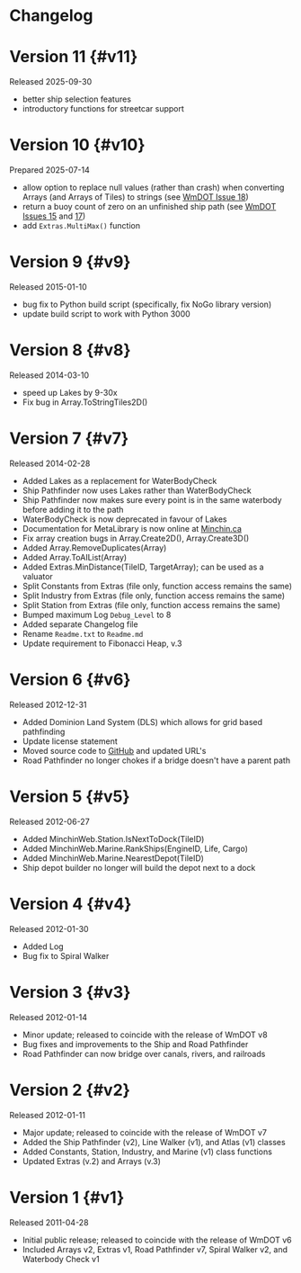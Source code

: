 Changelog
===============================================================================

Version 11                                                               {#v11}
===============================================================================
Released 2025-09-30

- better ship selection features
- introductory functions for streetcar support

Version 10                                                               {#v10}
===============================================================================
Prepared 2025-07-14

- allow option to replace null values (rather than crash) when converting
  Arrays (and Arrays of Tiles) to strings (see [WmDOT Issue
  18](https://github.com/minchinweb/openttd-wmdot/issues/18))
- return a buoy count of zero on an unfinished ship path (see [WmDOT Issues
  15](https://github.com/minchinweb/openttd-wmdot/issues/15) and
  [17](https://github.com/minchinweb/openttd-wmdot/issues/17))
- add `Extras.MultiMax()` function

Version 9                                                                 {#v9}
===============================================================================
Released 2015-01-10

- bug fix to Python build script (specifically, fix NoGo library version)
- update build script to work with Python 3000

Version 8                                                                 {#v8}
===============================================================================
Released 2014-03-10

- speed up Lakes by 9-30x
- Fix bug in Array.ToStringTiles2D()

Version 7                                                                 {#v7}
===============================================================================
Released 2014-02-28

- Added Lakes as a replacement for WaterBodyCheck
- Ship Pathfinder now uses Lakes rather than WaterBodyCheck
- Ship Pathfinder now makes sure every point is in the same waterbody before
    adding it to the path
- WaterBodyCheck is now deprecated in favour of Lakes
- Documentation for MetaLibrary is now online at
    [Minchin.ca](http://minchin.ca/openttd-metalibrary)
- Fix array creation bugs in Array.Create2D(), Array.Create3D()
- Added Array.RemoveDuplicates(Array)
- Added Array.ToAIList(Array)
- Added Extras.MinDistance(TileID, TargetArray); can be used as a valuator
- Split Constants from Extras (file only, function access remains the same)
- Split Industry from Extras (file only, function access remains the same)
- Split Station from Extras (file only, function access remains the same)
- Bumped maximum Log `Debug_Level` to 8
- Added separate Changelog file
- Rename `Readme.txt` to `Readme.md`
- Update requirement to Fibonacci Heap, v.3

Version 6                                                                 {#v6}
===============================================================================
Released 2012-12-31

- Added Dominion Land System (DLS) which allows for grid based pathfinding
- Update license statement
- Moved source code to
    [GitHub](https://github.com/MinchinWeb/openttd-metalibrary/) and
    updated URL's
- Road Pathfinder no longer chokes if a bridge doesn't have a parent path

Version 5                                                                 {#v5}
===============================================================================
Released 2012-06-27

- Added MinchinWeb.Station.IsNextToDock(TileID)
- Added MinchinWeb.Marine.RankShips(EngineID, Life, Cargo)
- Added MinchinWeb.Marine.NearestDepot(TileID)
- Ship depot builder no longer will build the depot next to a dock

Version 4                                                                 {#v4}
===============================================================================
Released 2012-01-30

- Added Log
- Bug fix to Spiral Walker

Version 3                                                                 {#v3}
===============================================================================
Released 2012-01-14
- Minor update; released to coincide with the release of WmDOT v8
- Bug fixes and improvements to the Ship and Road Pathfinder
- Road Pathfinder can now bridge over canals, rivers, and railroads

Version 2                                                                 {#v2}
===============================================================================
Released 2012-01-11

- Major update; released to coincide with the release of WmDOT v7
- Added the Ship Pathfinder (v2), Line Walker (v1), and Atlas (v1) classes
- Added Constants, Station, Industry, and Marine (v1) class functions
- Updated Extras (v.2) and Arrays (v.3)

Version 1                                                                 {#v1}
===============================================================================
Released 2011-04-28

- Initial public release; released to coincide with the release of WmDOT v6
- Included Arrays v2, Extras v1, Road Pathfinder v7, Spiral Walker v2, and
    Waterbody Check v1
